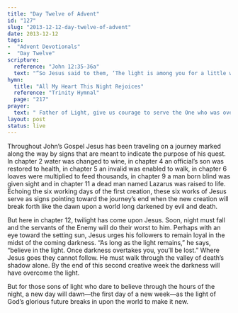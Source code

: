 ```yaml
---
title: "Day Twelve of Advent"
id: "127"
slug: "2013-12-12-day-twelve-of-advent"
date: 2013-12-12
tags: 
-  "Advent Devotionals"
-  "Day Twelve"
scripture: 
  reference: "John 12:35-36a"
  text: "“So Jesus said to them, ‘The light is among you for a little while longer. Walk while you have the light, lest darkness overtake you. The one who walks in darkness does not know where he is going. While you have the light, believe in the light, that you may become sons of light.’”"
hymn: 
  title: "All My Heart This Night Rejoices"
  reference: "Trinity Hymnal"
  page: "217"
prayer: 
  text: " Father of Light, give us courage to serve the One who was overcome by the night for us, that we might become sons and daughters of the dawn to illumine a darkened world. Amen."
layout: post
status: live
---
```


Throughout John’s Gospel Jesus has been traveling on a journey marked along the way by signs that are meant to indicate the purpose of his quest. In chapter 2 water was changed to wine, in chapter 4 an official’s son was restored to health, in chapter 5 an invalid was enabled to walk, in chapter 6 loaves were multiplied to feed thousands, in chapter 9 a man born blind was given sight and in chapter 11 a dead man named Lazarus was raised to life. Echoing the six working days of the first creation, these six works of Jesus serve as signs pointing toward the journey’s end when the new creation will break forth like the dawn upon a world long darkened by evil and death.

But here in chapter 12, twilight has come upon Jesus. Soon, night must fall and the servants of the Enemy will do their worst to him. Perhaps with an eye toward the setting sun, Jesus urges his followers to remain loyal in the midst of the coming darkness. “As long as the light remains,” he says, “believe in the light. Once darkness overtakes you, you’ll be lost.” Where Jesus goes they cannot follow. He must walk through the valley of death’s shadow alone. By the end of this second creative week the darkness will have overcome the light.

But for those sons of light who dare to believe through the hours of the night, a new day will dawn—the first day of a new week—as the light of God’s glorious future breaks in upon the world to make it new.

